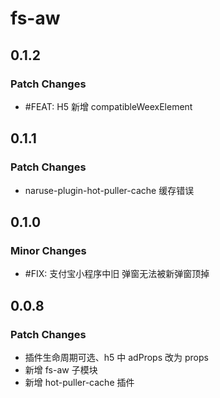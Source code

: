 # fs-aw

## 0.1.2

### Patch Changes

- #FEAT: H5 新增 compatibleWeexElement

## 0.1.1

### Patch Changes

- naruse-plugin-hot-puller-cache 缓存错误

## 0.1.0

### Minor Changes

- #FIX: 支付宝小程序中旧 弹窗无法被新弹窗顶掉

## 0.0.8

### Patch Changes

- 插件生命周期可选、h5 中 adProps 改为 props
- 新增 fs-aw 子模块
- 新增 hot-puller-cache 插件

